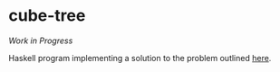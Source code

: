 # cube-tree

*Work in Progress*

Haskell program implementing a solution to the problem outlined [here][mse].

[mse]: https://math.stackexchange.com/q/2794292/316296
